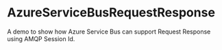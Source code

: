 # AzureServiceBusRequestResponse
A demo to show how Azure Service Bus can support Request Response using AMQP Session Id. 
